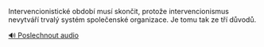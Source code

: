 
Intervencionistické období musí skončit, protože intervencionismus nevytváří trvalý systém společenské organizace. Je tomu tak ze tří důvodů.

[🔊 Poslechnout audio](/data/7-paragraphs/audio/chapter_167/para_011-Intervencionistick-obdob-mus-skonit-protoe-i.mp3)
